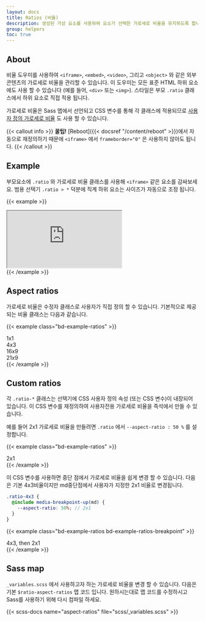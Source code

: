 ```yaml
---
layout: docs
title: Ratios (비율)
description: 생성된 가상 요소를 사용하여 요소가 선택한 가로세로 비율을 유지하도록 합니다. 부모의 너비에 따라 비디오 또는 슬라이드 쇼 내용물을 반응형으로 처리하는 데에 적합합니다.
group: helpers
toc: true
---
```


## About

비율 도우미를 사용하여 `<iframe>`, `<embed>`, `<video>`, 그리고 `<object>` 와 같은 외부 콘텐츠의 가로세로 비율을 관리할 수 있습니다. 이 도우미는 모든 표준 HTML 하위 요소에도 사용 할 수 있습니다 (예를 들어, `<div>` 또는 `<img>`). 스타일은 부모 `.ratio` 클래스에서 하위 요소로 직접 적용 됩니다.

가로세로 비율은 Sass 맵에서 선언되고 CSS 변수를 통해 각 클래스에 적용되므로 [사용자 정의 가로세로 비율](#custom-ratios) 도 사용 할 수 있습니다.

{{< callout info >}}
**꿀팁!** [Reboot]({{< docsref "/content/reboot" >}})에서 자동으로 재정의하기 때문에 `<iframe>` 에서 `frameborder="0"` 은 사용하지 않아도 됩니다.
{{< /callout >}}

## Example
부모요소에 `.ratio` 와 가로세로 비율 클래스를 사용해 `<iframe>` 같은 요소를 감싸보세요. 범용 선택기 `.ratio > *` 덕분에 직계 하위 요소는 사이즈가 자동으로 조정 됩니다.
  
{{< example >}}
<div class="ratio ratio-16x9">
  <iframe src="https://www.youtube.com/embed/zpOULjyy-n8?rel=0" title="YouTube video" allowfullscreen></iframe>
</div>
{{< /example >}}

## Aspect ratios

가로세로 비율은 수정자 클래스로 사용자가 직접 정의 할 수 있습니다. 기본적으로 제공되는 비율 클래스는 다음과 같습니다.

{{< example class="bd-example-ratios" >}}
<div class="ratio ratio-1x1">
  <div>1x1</div>
</div>
<div class="ratio ratio-4x3">
  <div>4x3</div>
</div>
<div class="ratio ratio-16x9">
  <div>16x9</div>
</div>
<div class="ratio ratio-21x9">
  <div>21x9</div>
</div>
{{< /example >}}

## Custom ratios

각 `.ratio-*` 클래스는 선택기에 CSS 사용자 정의 속성 (또는 CSS 변수)이 내장되어 있습니다. 이 CSS 변수를 재정의하여 사용자전용 가로세로 비율을 즉석에서 만들 수 있습니다. 

예를 들어 2x1 가로세로 비율을 만들려면 `.ratio` 에서 `--aspect-ratio : 50 %` 를 설정합니다.

{{< example class="bd-example-ratios" >}}
<div class="ratio" style="--aspect-ratio: 50%;">
  <div>2x1</div>
</div>
{{< /example >}}

이 CSS 변수를 사용하면 중단 점에서 가로세로 비율을 쉽게 변경 할 수 있습니다. 다음은 기본 4x3비율이지만 md중단점에서 사용자가 지정한 2x1 비율로 변경됩니다.

```scss
.ratio-4x3 {
  @include media-breakpoint-up(md) {
    --aspect-ratio: 50%; // 2x1
  }
}
```

{{< example class="bd-example-ratios bd-example-ratios-breakpoint" >}}
<div class="ratio ratio-4x3">
  <div>4x3, then 2x1</div>
</div>
{{< /example >}}


## Sass map

`_variables.scss` 에서 사용하고자 하는 가로세로 비율을 변경 할 수 있습니다. 다음은 기본 `$ratio-aspect-ratios` 맵 코드 입니다. 원하시는대로 맵 코드를 수정하시고 Sass를 사용하기 위해 다시 컴파일 하세요.

{{< scss-docs name="aspect-ratios" file="scss/_variables.scss" >}}
